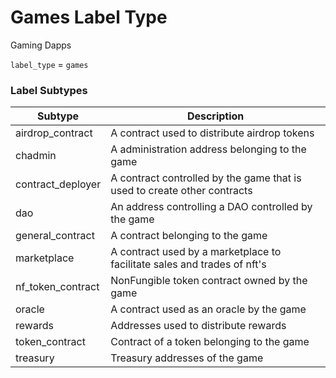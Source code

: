 # Games Label Type

Gaming Dapps&#x20;

`label_type` = `games`

### Label Subtypes

| Subtype             | Description                                                              |
| ------------------- | ------------------------------------------------------------------------ |
| airdrop\_contract   | A contract used to distribute airdrop tokens                             |
| chadmin             | A administration address belonging to the game                           |
| contract\_deployer  | A contract controlled by the game that is used to create other contracts |
| dao                 | An address controlling a DAO controlled by the game                      |
| general\_contract   | A contract belonging to the game                                         |
| marketplace         | A contract used by a marketplace to facilitate sales and trades of nft's |
| nf\_token\_contract | NonFungible token contract owned by the game                             |
| oracle              | A contract used as an oracle by the game                                 |
| rewards             | Addresses used to distribute rewards                                     |
| token\_contract     | Contract of a token belonging to the game                                |
| treasury            | Treasury addresses of the game                                           |
